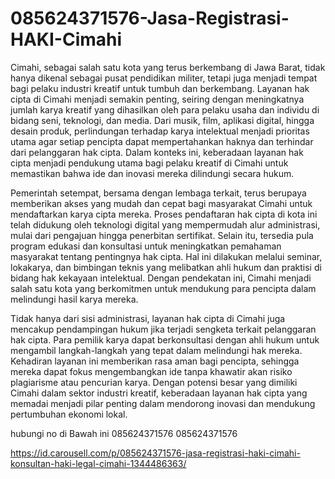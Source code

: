 # 085624371576-Jasa-Registrasi-HAKI-Cimahi
Cimahi, sebagai salah satu kota yang terus berkembang di Jawa Barat, tidak hanya dikenal sebagai pusat pendidikan militer, tetapi juga menjadi tempat bagi pelaku industri kreatif untuk tumbuh dan berkembang. Layanan hak cipta di Cimahi menjadi semakin penting, seiring dengan meningkatnya jumlah karya kreatif yang dihasilkan oleh para pelaku usaha dan individu di bidang seni, teknologi, dan media. Dari musik, film, aplikasi digital, hingga desain produk, perlindungan terhadap karya intelektual menjadi prioritas utama agar setiap pencipta dapat mempertahankan haknya dan terhindar dari pelanggaran hak cipta. Dalam konteks ini, keberadaan layanan hak cipta menjadi pendukung utama bagi pelaku kreatif di Cimahi untuk memastikan bahwa ide dan inovasi mereka dilindungi secara hukum.

Pemerintah setempat, bersama dengan lembaga terkait, terus berupaya memberikan akses yang mudah dan cepat bagi masyarakat Cimahi untuk mendaftarkan karya cipta mereka. Proses pendaftaran hak cipta di kota ini telah didukung oleh teknologi digital yang mempermudah alur administrasi, mulai dari pengajuan hingga penerbitan sertifikat. Selain itu, tersedia pula program edukasi dan konsultasi untuk meningkatkan pemahaman masyarakat tentang pentingnya hak cipta. Hal ini dilakukan melalui seminar, lokakarya, dan bimbingan teknis yang melibatkan ahli hukum dan praktisi di bidang hak kekayaan intelektual. Dengan pendekatan ini, Cimahi menjadi salah satu kota yang berkomitmen untuk mendukung para pencipta dalam melindungi hasil karya mereka.

Tidak hanya dari sisi administrasi, layanan hak cipta di Cimahi juga mencakup pendampingan hukum jika terjadi sengketa terkait pelanggaran hak cipta. Para pemilik karya dapat berkonsultasi dengan ahli hukum untuk mengambil langkah-langkah yang tepat dalam melindungi hak mereka. Kehadiran layanan ini memberikan rasa aman bagi pencipta, sehingga mereka dapat fokus mengembangkan ide tanpa khawatir akan risiko plagiarisme atau pencurian karya. Dengan potensi besar yang dimiliki Cimahi dalam sektor industri kreatif, keberadaan layanan hak cipta yang memadai menjadi pilar penting dalam mendorong inovasi dan mendukung pertumbuhan ekonomi lokal.

hubungi no di Bawah ini
085624371576
085624371576

https://id.carousell.com/p/085624371576-jasa-registrasi-haki-cimahi-konsultan-haki-legal-cimahi-1344486363/

